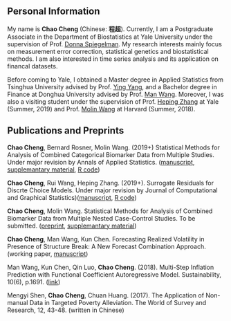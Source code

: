 ## Personal Information

My name is **Chao Cheng** (Chinese: **程超**). Currently, I am a Postgraduate Associate in the Department of Biostatistics at Yale University under the supervision of Prof. [Donna Spiegelman](https://publichealth.yale.edu/cmips/profile/donna_spiegelman/). My research interests mainly focus on measurement error correction, statistical genetics and biostatistical methods. I am also interested in time series analysis and its application on financal datasets. 

Before coming to Yale, I obtained a Master degree in Applied Statistics from Tsinghua University advised by Prof. [Ying Yang](http://www.math.tsinghua.edu.cn/publish/math/2566/2019/20190705132947764835711/20190705132947764835711_.html), and a Bachelor degree in Finance at Donghua University advised by Prof. [Man Wang](http://glxy.dhu.edu.cn/76/ab/c3179a30379/page.htm). Moreover, I was also a visiting student under the supervision of Prof. [Heping Zhang](https://publichealth.yale.edu/profile/heping_zhang/) at Yale (Summer, 2019) and Prof. [Molin Wang](https://www.hsph.harvard.edu/molin-wang/) at Harvard (Summer, 2018).

## Publications and Preprints

**Chao Cheng**, Bernard Rosner, Molin Wang. (2019+) Statistical Methods for Analysis of Combined Categorical Biomarker Data from Multiple Studies. Under major revision by Annals of Applied Statistics. ([manuscript](https://github.com/chaochengstat/chaochengstat.github.io/blob/master/cate_pooled_main.pdf), [supplemantary material](https://github.com/chaochengstat/chaochengstat.github.io/blob/master/cate_pooled_supp.pdf), [R code](https://cdn1.sph.harvard.edu/wp-content/uploads/sites/490/2019/04/R-code-for-cate-pooled.txt))

**Chao Cheng**, Rui Wang, Heping Zhang. (2019+). Surrogate Residuals for Discrte Choice Models. Under major revision by
Journal of Computational and Graphical Statistics)([manuscript](https://github.com/chaochengstat/chaochengstat.github.io/blob/master/JCGS-19-067.R1_Proof_hi.pdf), [R code](https://github.com/chaochengstat/chaochengstat.github.io/blob/master/residual%20DCM%20codes%20revision%201.R))

**Chao Cheng**, Molin Wang. Statistical Methods for Analysis of Combined Biomarker Data from
Multiple Nested Case-Control Studies. To be submitted. ([preprint](https://github.com/chaochengstat/chaochengstat.github.io/blob/master/pooling%20data%20for%20case%20control.pdf), [supplemantary material](https://github.com/chaochengstat/chaochengstat.github.io/blob/master/supp%20pooling%20data%20for%20case%20control.pdf))

**Chao Cheng**, Man Wang, Kun Chen. Forecasting Realized Volatility in Presence of Structure Break: A New Forecast Combination Approach. (working paper, [manuscript](https://github.com/chaochengstat/chaochengstat.github.io/blob/master/draft%20by%20Chao.pdf))

Man Wang, Kun Chen, Qin Luo, **Chao Cheng**. (2018). Multi-Step Inflation Prediction with Functional Coefficient Autoregressive Model. Sustainability, 10(6), p.1691. ([link](https://www.mdpi.com/2071-1050/10/6/1691))

Mengyi Shen, **Chao Cheng**, Chuan Huang. (2017). The Application of Non-manual Data in Targeted Poverty Alleviation. The World of Survey and Research, 12, 43-48. (written in Chinese)


